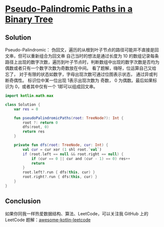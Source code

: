 # [Pseudo-Palindromic Paths in a Binary Tree][title]

## Solution
Pseudo-Palindromic： 伪回文，遍历的从根到叶子节点的路径可能并不直接是回文串，但可以重新组合为回文串
自己当时的想法是通过长度为 10 的数组记录每条路径上出现的数字次数，遍历到叶子节点时，判断数组中出现的数字次数是否均为偶数或者只有一个数字次数为奇数放在中间。
看了题解，嗨呀，位运算自己又给忘了，
对于有限的状态如数字，字母出现次数可通过位图表示状态， 通过异或判断奇偶性。
标识位中某一位出现 1表示出现次数为 奇数， 0 为偶数。最后如果标识为 0，或者其中仅有一个 1即可以组成回文串。
```kotlin
import kotlin.math.max

class Solution {
    var res = 0

    fun pseudoPalindromicPaths(root: TreeNode?): Int {
        root ?: return 0
        dfs(root, 0)
        return res
    }

    private fun dfs(root: TreeNode, cur: Int) {
        val cur = cur xor (1 shl root.`val`)
        if (root.left == null && root.right == null) {
            if (cur == 0 || cur and (cur - 1) == 0) res++
            return
        }
        root.left?.run { dfs(this, cur) }
        root.right?.run { dfs(this, cur) }
    }
}
```
## Conclusion

如果你同我一样热爱数据结构、算法、LeetCode，可以关注我 GitHub 上的 LeetCode 题解：[awesome-kotlin-leetcode][akl]



[title]: https://leetcode-cn.com/problems/pseudo-palindromic-paths-in-a-binary-tree/
[akl]: https://github.com/NightXlt/awesome-kotlin-leetcode
